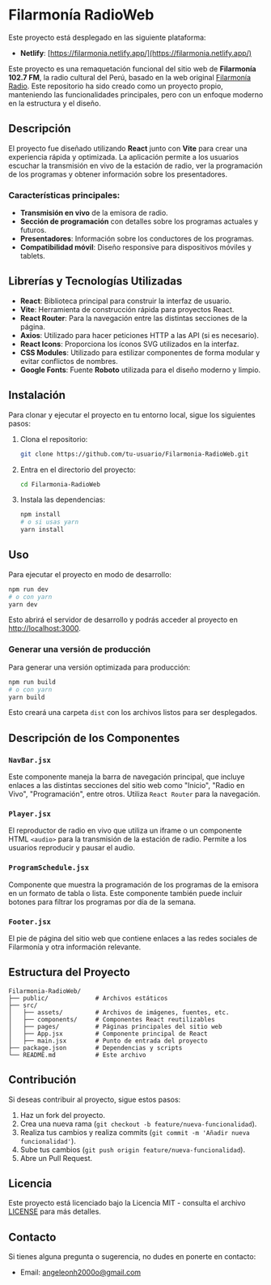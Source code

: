 
# Filarmonía RadioWeb

Este proyecto está desplegado en las siguiente plataforma:

- **Netlify**: [https://filarmonia.netlify.app/](https://filarmonia.netlify.app/)

Este proyecto es una remaquetación funcional del sitio web de **Filarmonía 102.7 FM**, la radio cultural del Perú, basado en la web original [Filarmonía Radio](https://www.filarmonia.org/radio.aspx). Este repositorio ha sido creado como un proyecto propio, manteniendo las funcionalidades principales, pero con un enfoque moderno en la estructura y el diseño.

## Descripción

El proyecto fue diseñado utilizando **React** junto con **Vite** para crear una experiencia rápida y optimizada. La aplicación permite a los usuarios escuchar la transmisión en vivo de la estación de radio, ver la programación de los programas y obtener información sobre los presentadores.

### Características principales:
- **Transmisión en vivo** de la emisora de radio.
- **Sección de programación** con detalles sobre los programas actuales y futuros.
- **Presentadores**: Información sobre los conductores de los programas.
- **Compatibilidad móvil**: Diseño responsive para dispositivos móviles y tablets.

## Librerías y Tecnologías Utilizadas

- **React**: Biblioteca principal para construir la interfaz de usuario.
- **Vite**: Herramienta de construcción rápida para proyectos React.
- **React Router**: Para la navegación entre las distintas secciones de la página.
- **Axios**: Utilizado para hacer peticiones HTTP a las API (si es necesario).
- **React Icons**: Proporciona los íconos SVG utilizados en la interfaz.
- **CSS Modules**: Utilizado para estilizar componentes de forma modular y evitar conflictos de nombres.
- **Google Fonts**: Fuente **Roboto** utilizada para el diseño moderno y limpio.

## Instalación

Para clonar y ejecutar el proyecto en tu entorno local, sigue los siguientes pasos:

1. Clona el repositorio:

   ```bash
   git clone https://github.com/tu-usuario/Filarmonia-RadioWeb.git
   ```

2. Entra en el directorio del proyecto:

   ```bash
   cd Filarmonia-RadioWeb
   ```

3. Instala las dependencias:

   ```bash
   npm install
   # o si usas yarn
   yarn install
   ```

## Uso

Para ejecutar el proyecto en modo de desarrollo:

```bash
npm run dev
# o con yarn
yarn dev
```

Esto abrirá el servidor de desarrollo y podrás acceder al proyecto en [http://localhost:3000](http://localhost:3000).

### Generar una versión de producción

Para generar una versión optimizada para producción:

```bash
npm run build
# o con yarn
yarn build
```

Esto creará una carpeta `dist` con los archivos listos para ser desplegados.

## Descripción de los Componentes

### `NavBar.jsx`
Este componente maneja la barra de navegación principal, que incluye enlaces a las distintas secciones del sitio web como "Inicio", "Radio en Vivo", "Programación", entre otros. Utiliza `React Router` para la navegación.

### `Player.jsx`
El reproductor de radio en vivo que utiliza un iframe o un componente HTML `<audio>` para la transmisión de la estación de radio. Permite a los usuarios reproducir y pausar el audio.

### `ProgramSchedule.jsx`
Componente que muestra la programación de los programas de la emisora en un formato de tabla o lista. Este componente también puede incluir botones para filtrar los programas por día de la semana.

### `Footer.jsx`
El pie de página del sitio web que contiene enlaces a las redes sociales de Filarmonía y otra información relevante.

## Estructura del Proyecto

```
Filarmonia-RadioWeb/
├── public/             # Archivos estáticos
├── src/
│   ├── assets/         # Archivos de imágenes, fuentes, etc.
│   ├── components/     # Componentes React reutilizables
│   ├── pages/          # Páginas principales del sitio web
│   ├── App.jsx         # Componente principal de React
│   ├── main.jsx        # Punto de entrada del proyecto
├── package.json        # Dependencias y scripts
└── README.md           # Este archivo
```

## Contribución

Si deseas contribuir al proyecto, sigue estos pasos:

1. Haz un fork del proyecto.
2. Crea una nueva rama (`git checkout -b feature/nueva-funcionalidad`).
3. Realiza tus cambios y realiza commits (`git commit -m 'Añadir nueva funcionalidad'`).
4. Sube tus cambios (`git push origin feature/nueva-funcionalidad`).
5. Abre un Pull Request.

## Licencia

Este proyecto está licenciado bajo la Licencia MIT - consulta el archivo [LICENSE](LICENSE) para más detalles.

## Contacto

Si tienes alguna pregunta o sugerencia, no dudes en ponerte en contacto:
- Email: angeleonh2000o@gmail.com

